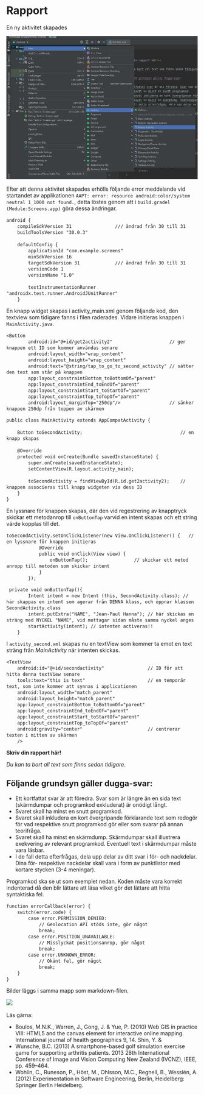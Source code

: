 
# Rapport

En ny aktivitet skapades 

![](new_activity.jpg)

Efter att denna aktivitet skapades erhölls följande error meddelande vid startandet av applikationen `AAPT: error: resource android:color/system neutral 1_1000 not found.`, detta löstes genom att i `build.gradel (Module:Screens.app)` göra dessa ändringar.


```
android {
    compileSdkVersion 31                /// ändrad från 30 till 31
    buildToolsVersion "30.0.3"

    defaultConfig {
        applicationId "com.example.screens"
        minSdkVersion 16
        targetSdkVersion 31             /// ändrad från 30 till 31
        versionCode 1
        versionName "1.0"

        testInstrumentationRunner "androidx.test.runner.AndroidJUnitRunner"
    }
```

En knapp widget skapas i activity_main.xml genom följande kod, den textview som tidigare fanns i filen raderades. Vidare initieras knappen i `MainActivity.java`.

```
<Button
        android:id="@+id/get2activity2"                     // ger knappen ett ID som kommer användas senare 
        android:layout_width="wrap_content"
        android:layout_height="wrap_content"
        android:text="@string/tap_to_go_to_second_activity" // sätter den text som står på knappen 
        app:layout_constraintBottom_toBottomOf="parent"
        app:layout_constraintEnd_toEndOf="parent"
        app:layout_constraintStart_toStartOf="parent"
        app:layout_constraintTop_toTopOf="parent"
        android:layout_marginTop="250dp"/>                  // sänker knappen 250dp från toppen av skärmen 
```
```
public class MainActivity extends AppCompatActivity {

    Button toSecondActivity;                                    // en knapp skapas

    @Override
    protected void onCreate(Bundle savedInstanceState) {
        super.onCreate(savedInstanceState);
        setContentView(R.layout.activity_main);
        
        toSecondActivity = findViewById(R.id.get2activity2);    // knappen associeras till knapp widgeten via dess ID
    }
}
```

En lyssnare för knappen skapas, där den vid regestrering av knapptryck skickar ett metodanrop till `onButtonTap` varvid en intent skapas och ett string värde kopplas till det. 

```
toSecondActivity.setOnClickListener(new View.OnClickListener() {   // en lyssnare för knappen initieras
            @Override
            public void onClick(View view) {
                onButtonTap();                 // skickar ett metod anropp till metoden som skickar intent
            }
        });
```
```
 private void onButtonTap(){
        Intent intent = new Intent (this, SecondActivity.class); // här skappas en intent som agerar från DENNA klass, och öppnar klassen SecondActivity.class
        intent.putExtra("NAME", "Jean-Paul Hanna"); // här skickas en sträng med NYCKEL "NAME", vid mottagar sidan måste samma nyckel anges
        startActivity(intent); // intenten activeras!!
    }
```
I `activity_second.xml` skapas nu en textView som kommer ta emot en text sträng från _MainActivity_ när intenten skickas. 

```
<TextView
    android:id="@+id/secondactivity"                // ID för att hitta denna textView senare
    tools:text="this is text"                       // en temporär text, som inte kommer att synnas i applicationen 
    android:layout_width="match_parent"
    android:layout_height="match_parent"
    app:layout_constraintBottom_toBottomOf="parent"
    app:layout_constraintEnd_toEndOf="parent"
    app:layout_constraintStart_toStartOf="parent"
    app:layout_constraintTop_toTopOf="parent"
    android:gravity="center"                        // centrerar texten i mitten av skärmen
    />
```


**Skriv din rapport här!**

_Du kan ta bort all text som finns sedan tidigare_.

## Följande grundsyn gäller dugga-svar:

- Ett kortfattat svar är att föredra. Svar som är längre än en sida text (skärmdumpar och programkod exkluderat) är onödigt långt.
- Svaret skall ha minst en snutt programkod.
- Svaret skall inkludera en kort övergripande förklarande text som redogör för vad respektive snutt programkod gör eller som svarar på annan teorifråga.
- Svaret skall ha minst en skärmdump. Skärmdumpar skall illustrera exekvering av relevant programkod. Eventuell text i skärmdumpar måste vara läsbar.
- I de fall detta efterfrågas, dela upp delar av ditt svar i för- och nackdelar. Dina för- respektive nackdelar skall vara i form av punktlistor med kortare stycken (3-4 meningar).

Programkod ska se ut som exemplet nedan. Koden måste vara korrekt indenterad då den blir lättare att läsa vilket gör det lättare att hitta syntaktiska fel.

```
function errorCallback(error) {
    switch(error.code) {
        case error.PERMISSION_DENIED:
            // Geolocation API stöds inte, gör något
            break;
        case error.POSITION_UNAVAILABLE:
            // Misslyckat positionsanrop, gör något
            break;
        case error.UNKNOWN_ERROR:
            // Okänt fel, gör något
            break;
    }
}
```

Bilder läggs i samma mapp som markdown-filen.

![](android.png)

Läs gärna:

- Boulos, M.N.K., Warren, J., Gong, J. & Yue, P. (2010) Web GIS in practice VIII: HTML5 and the canvas element for interactive online mapping. International journal of health geographics 9, 14. Shin, Y. &
- Wunsche, B.C. (2013) A smartphone-based golf simulation exercise game for supporting arthritis patients. 2013 28th International Conference of Image and Vision Computing New Zealand (IVCNZ), IEEE, pp. 459–464.
- Wohlin, C., Runeson, P., Höst, M., Ohlsson, M.C., Regnell, B., Wesslén, A. (2012) Experimentation in Software Engineering, Berlin, Heidelberg: Springer Berlin Heidelberg.
